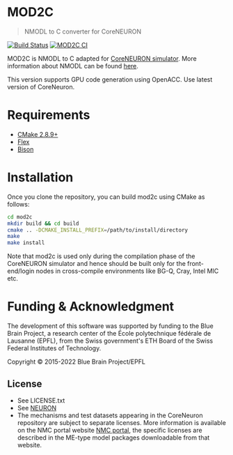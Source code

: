 # MOD2C
> NMODL to C converter for CoreNEURON

[![Build Status](https://travis-ci.org/BlueBrain/mod2c.svg?branch=master)](https://travis-ci.org/BlueBrain/mod2c) [![MOD2C CI](https://github.com/BlueBrain/mod2c/workflows/MOD2C%20CI/badge.svg)](https://github.com/BlueBrain/mod2c/actions?query=workflow%3A%22MOD2C+CI%22)

MOD2C is NMODL to C adapted for [CoreNEURON simulator](https://github.com/BlueBrain/CoreNEURON).
More information about NMODL can be found [here](https://www.neuron.yale.edu/neuron/static/docs/refman/nocmodl.html).

This version supports GPU code generation using OpenACC. Use latest
version of CoreNeuron.

# Requirements
* [CMake 2.8.9+](https://cmake.org/)
* [Flex](http://flex.sourceforge.net)
* [Bison](https://www.gnu.org/software/bison/)

# Installation

Once you clone the repository, you can build mod2c using CMake as follows:

```bash
cd mod2c
mkdir build && cd build
cmake .. -DCMAKE_INSTALL_PREFIX=/path/to/install/directory
make
make install
```

Note that mod2c is used only during the compilation phase of the CoreNEURON simulator
and hence should be built only for the front-end/login nodes in cross-compile environments
like BG-Q, Cray, Intel MIC etc.


# Funding & Acknowledgment
 
The development of this software was supported by funding to the Blue Brain Project, a research center of the École polytechnique fédérale de Lausanne (EPFL), from the Swiss government's ETH Board of the Swiss Federal Institutes of Technology.
 
Copyright © 2015-2022 Blue Brain Project/EPFL


## License
* See LICENSE.txt
* See [NEURON](https://www.neuron.yale.edu/neuron/)
* The mechanisms and test datasets appearing in the CoreNeuron repository are subject to separate licenses.
  More information is available on the NMC portal website [NMC portal](https://bbp.epfl.ch/nmc-portal/copyright),
  the specific licenses are described in the ME-type model packages downloadable from that website.

